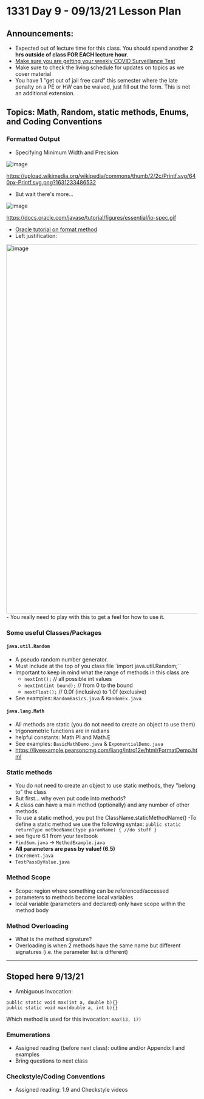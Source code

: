 # 1331 Day 9 - 09/13/21 Lesson Plan

## Announcements:
- Expected out of lecture time for this class. You should spend another **2 hrs outside of class FOR EACH lecture hour**.
- [Make sure you are getting your weekly COVID Surveillance Test](https://health.gatech.edu/coronavirus/testing/surveillance)
- Make sure to check the living schedule for updates on topics as we cover material
- You have 1 "get out of jail free card" this semester where the late penalty on a PE or HW can be waived, just fill out the form. This is not an additional extension.

## Topics: Math, Random, static methods, Enums, and Coding Conventions
### Formatted Output
- Specifying Minimum Width and Precision

![image](https://upload.wikimedia.org/wikipedia/commons/thumb/2/2c/Printf.svg/640px-Printf.svg.png?1631233486532)

https://upload.wikimedia.org/wikipedia/commons/thumb/2/2c/Printf.svg/640px-Printf.svg.png?1631233486532

- But wait there's more...

![image](https://docs.oracle.com/javase/tutorial/figures/essential/io-spec.gif)

https://docs.oracle.com/javase/tutorial/figures/essential/io-spec.gif

- [Oracle tutorial on format method](https://docs.oracle.com/javase/tutorial/essential/io/formatting.html)
- Left justification:

<img width="974" alt="image" src="https://user-images.githubusercontent.com/49889272/132780801-9f120019-e65c-43b9-a0f4-452cf853b978.png">
- You really need to play with this to get a feel for how to use it.

### Some useful Classes/Packages
#### `java.util.Random`
- A pseudo random number generator.
- Must include at the top of you class file `import java.util.Random;``
- Important to keep in mind what the range of methods in this class are
  - `nextInt();` // all possible int values
  - `nextInt(int bound);` // from 0 to the bound
  - `nextFloat();` // 0.0f (inclusive) to 1.0f (exclusive)
- See examples: `RandomBasics.java` & `RandomEx.java`
#### `java.lang.Math`
- All methods are static (you do not need to create an object to use them)
- trigonometric functions are in radians
- helpful constants: Math.PI and Math.E
- See examples: `BasicMathDemo.java` & `ExponentialDemo.java`
- https://liveexample.pearsoncmg.com/liang/intro12e/html/FormatDemo.html
### Static methods
- You do not need to create an object to use static methods, they "belong to" the class
- But first... why even put code into methods?
- A class can have a main method (optionally) and any number of other methods.
- To use a static method, you put the ClassName.staticMethodName()
-To define a static method we use the following syntax:
`public static returnType methodName(type paramName) {
    //do stuff
}`
- see figure 6.1 from your textbook
- `FindSum.java` -> `MethodExample.java`
- **All parameters are pass by value! (6.5)**
- `Increment.java `
- `TestPassByValue.java`
### Method Scope
- Scope: region where something can be referenced/accessed
- parameters to methods become local variables
- local variable (parameters and declared) only have scope within the method body
### Method Overloading
- What is the method signature?
- Overloading is when 2 methods have the same name but different signatures (i.e. the parameter list is different)

---
Stoped here 9/13/21
---

- Ambiguous Invocation:
<pre><code>public static void max(int a, double b){}
public static void max(double a, int b){}
</code></pre>

Which method is used for this invocation: `max(13, 17)`
### Emumerations
- Assigned reading (before next class): outline and/or Appendix I and examples
- Bring questions to next class
### Checkstyle/Coding Conventions
- Assigned reading: 1.9 and Checkstyle videos
